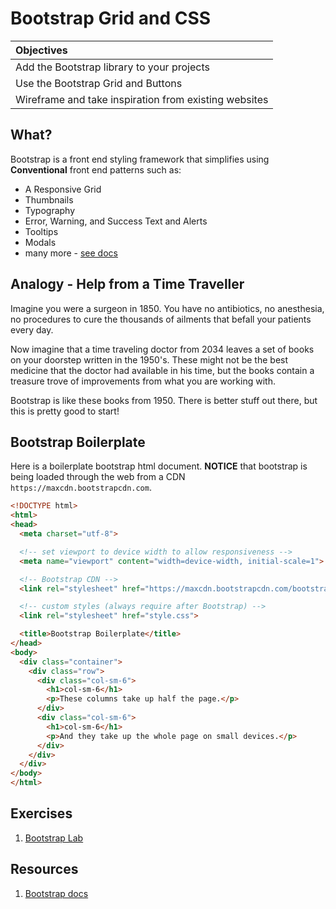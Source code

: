 # Bootstrap Grid and CSS
| Objectives |
| :--- |
| Add the Bootstrap library to your projects |
| Use the Bootstrap Grid and Buttons |
| Wireframe and take inspiration from existing websites |

## What?

Bootstrap is a front end styling framework that simplifies using **Conventional** front end patterns such as:

* A Responsive Grid
* Thumbnails
* Typography
* Error, Warning, and Success Text and Alerts
* Tooltips
* Modals
* many more - [see docs](http://getbootstrap.com/css/)

## Analogy - Help from a Time Traveller

Imagine you were a surgeon in 1850. You have no antibiotics, no anesthesia, no procedures to cure the thousands of ailments that befall your patients every day.

Now imagine that a time traveling doctor from 2034 leaves a set of books on your doorstep written in the 1950's. These might not be the best medicine that the doctor had available in his time, but the books contain a treasure trove of improvements from what you are working with.

Bootstrap is like these books from 1950. There is better stuff out there, but this is pretty good to start!

## Bootstrap Boilerplate

Here is a boilerplate bootstrap html document. **NOTICE** that bootstrap is being loaded through the web from a CDN `https://maxcdn.bootstrapcdn.com`.

```html
<!DOCTYPE html>
<html>
<head>
  <meta charset="utf-8">

  <!-- set viewport to device width to allow responsiveness -->
  <meta name="viewport" content="width=device-width, initial-scale=1">

  <!-- Bootstrap CDN -->
  <link rel="stylesheet" href="https://maxcdn.bootstrapcdn.com/bootstrap/3.3.6/css/bootstrap.min.css">

  <!-- custom styles (always require after Bootstrap) -->
  <link rel="stylesheet" href="style.css">

  <title>Bootstrap Boilerplate</title>
</head>
<body>
  <div class="container">
    <div class="row">
      <div class="col-sm-6">
        <h1>col-sm-6</h1>
        <p>These columns take up half the page.</p>
      </div>
      <div class="col-sm-6">
        <h1>col-sm-6</h1>
        <p>And they take up the whole page on small devices.</p>
      </div>
    </div>
  </div>
</body>
</html>
```

## Exercises
1. [Bootstrap Lab](https://github.com/sf-wdi-27-28/bootstrap-boilerplate)

## Resources
1. [Bootstrap docs](http://getbootstrap.com/)
